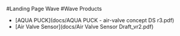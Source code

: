 #Landing Page Wave
#Wave Products

- [AQUA PUCK](docs/AQUA PUCK - air-valve concept DS r3.pdf)
- [Air Valve Sensor](docs/Air Valve Sensor Draft_vr2.pdf)
